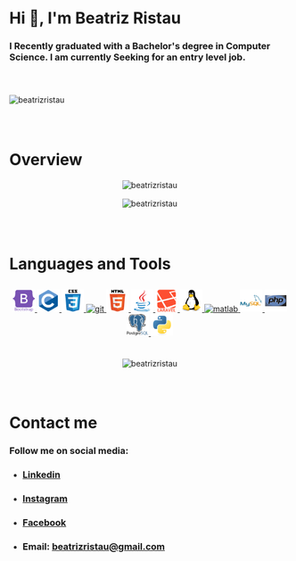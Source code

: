 <div align="left">
    <h1>Hi 👋, I'm Beatriz Ristau</h1>
    <h3>I Recently graduated with a Bachelor's degree in Computer Science. I am currently Seeking for an entry level job.</h3>
</div>

<!-- profile views -->
<div style="padding-top: 2em">
    <p align="left"> <img src="https://komarev.com/ghpvc/?username=beatrizristau&label=Profile%20views&color=0e75b6&style=flat" alt="beatrizristau" /> </p>
</div>

<!-- GitHub stats & Overview-->
<div style="padding-top: 2em">
    <h1 align="left">Overview</h1>
    <p align="center"><img align="center" src="https://github-readme-stats.vercel.app/api?username=beatrizristau&show_icons=true&locale=en&theme=tokyonight" alt="beatrizristau" /></p>
    <p align="center"><img align="center" src="https://github-readme-streak-stats.herokuapp.com/?user=beatrizristau&theme=tokyonight" alt="beatrizristau" /></p>
</div>

<!-- languages and tools -->
<div style="padding-top: 30px">
    <h1 align="left" style="padding-bottom: 10px">Languages and Tools</h1>
    <p align="center"> 
    <a href="https://getbootstrap.com" target="_blank" rel="noreferrer"> <img src="https://raw.githubusercontent.com/devicons/devicon/master/icons/bootstrap/bootstrap-plain-wordmark.svg" alt="bootstrap" width="40" height="40"/> </a> 
    <a href="https://www.cprogramming.com/" target="_blank" rel="noreferrer"> <img src="https://raw.githubusercontent.com/devicons/devicon/master/icons/c/c-original.svg" alt="c" width="40" height="40"/> </a> 
    <a href="https://www.w3schools.com/css/" target="_blank" rel="noreferrer"> <img src="https://raw.githubusercontent.com/devicons/devicon/master/icons/css3/css3-original-wordmark.svg" alt="css3" width="40" height="40"/> </a> 
    <a href="https://git-scm.com/" target="_blank" rel="noreferrer"> <img src="https://www.vectorlogo.zone/logos/git-scm/git-scm-icon.svg" alt="git" width="40" height="40"/> </a> 
    <a href="https://www.w3.org/html/" target="_blank" rel="noreferrer"> <img src="https://raw.githubusercontent.com/devicons/devicon/master/icons/html5/html5-original-wordmark.svg" alt="html5" width="40" height="40"/> </a> 
    <a href="https://www.java.com" target="_blank" rel="noreferrer"> <img src="https://raw.githubusercontent.com/devicons/devicon/master/icons/java/java-original.svg" alt="java" width="40" height="40"/> </a> 
    <a href="https://laravel.com/" target="_blank" rel="noreferrer"> <img src="https://raw.githubusercontent.com/devicons/devicon/master/icons/laravel/laravel-plain-wordmark.svg" alt="laravel" width="40" height="40"/> </a> 
    <a href="https://www.linux.org/" target="_blank" rel="noreferrer"> <img src="https://raw.githubusercontent.com/devicons/devicon/master/icons/linux/linux-original.svg" alt="linux" width="40" height="40"/> </a> 
    <a href="https://www.mathworks.com/" target="_blank" rel="noreferrer"> <img src="https://upload.wikimedia.org/wikipedia/commons/2/21/Matlab_Logo.png" alt="matlab" width="40" height="40"/> </a> 
    <a href="https://www.mysql.com/" target="_blank" rel="noreferrer"> <img src="https://raw.githubusercontent.com/devicons/devicon/master/icons/mysql/mysql-original-wordmark.svg" alt="mysql" width="40" height="40"/> </a> 
    <a href="https://www.php.net" target="_blank" rel="noreferrer"> <img src="https://raw.githubusercontent.com/devicons/devicon/master/icons/php/php-original.svg" alt="php" width="40" height="40"/> </a> 
    <a href="https://www.postgresql.org" target="_blank" rel="noreferrer"> <img src="https://raw.githubusercontent.com/devicons/devicon/master/icons/postgresql/postgresql-original-wordmark.svg" alt="postgresql" width="40" height="40"/> </a> 
    <a href="https://www.python.org" target="_blank" rel="noreferrer"> <img src="https://raw.githubusercontent.com/devicons/devicon/master/icons/python/python-original.svg" alt="python" width="40" height="40"/> </a> 
    </p>
</div>

<!-- top languages card -->
<div style="padding-top: 10px" align="center">
    <p><img src="https://github-readme-stats.vercel.app/api/top-langs?username=beatrizristau&show_icons=true&locale=en&theme=tokyonight" alt="beatrizristau" /></p>
</div>

<!-- contact me -->
<div style="padding-top: 2em">
    <h1 align="left">Contact me</h1>
    <h3>Follow me on social media:</h3>
    <ul>
        <li><h3><a href="https://www.linkedin.com/in/beatrizristau">Linkedin</a></h3></li>
        <li><h3><a href="https://www.instagram.com/beatrizristau/">Instagram</a></h3></li>
        <li><h3><a href="https://www.facebook.com/beatriz.ristau">Facebook</a></h3></li>
        <li><h3>Email: <a href="mailto:beatrizristau@gmail.com">beatrizristau@gmail.com</a></h3></li>
</div>